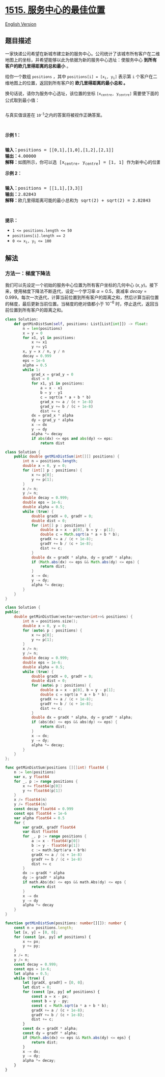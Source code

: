 # [1515. 服务中心的最佳位置](https://leetcode.cn/problems/best-position-for-a-service-centre)

[English Version](/solution/1500-1599/1515.Best%20Position%20for%20a%20Service%20Centre/README_EN.md)

## 题目描述

<!-- 这里写题目描述 -->

<p>一家快递公司希望在新城市建立新的服务中心。公司统计了该城市所有客户在二维地图上的坐标，并希望能够以此为依据为新的服务中心选址：使服务中心 <strong>到所有客户的欧几里得距离的总和最小</strong> 。</p>

<p>给你一个数组 <code>positions</code> ，其中 <code>positions[i] = [x<sub>i</sub>, y<sub>i</sub>]</code> 表示第 <code>i</code> 个客户在二维地图上的位置，返回到所有客户的 <strong>欧几里得距离的最小总和 。</strong></p>

<p>换句话说，请你为服务中心选址，该位置的坐标 <code>[x<sub>centre</sub>, y<sub>centre</sub>]</code> 需要使下面的公式取到最小值：</p>

<p><img alt="" src="https://fastly.jsdelivr.net/gh/doocs/leetcode@main/solution/1500-1599/1515.Best%20Position%20for%20a%20Service%20Centre/images/q4_edited.jpg" /></p>

<p>与真实值误差在 <code>10<sup>-5</sup></code>之内的答案将被视作正确答案。</p>

<p>&nbsp;</p>

<p><strong>示例 1：</strong></p>

<p><img alt="" src="https://fastly.jsdelivr.net/gh/doocs/leetcode@main/solution/1500-1599/1515.Best%20Position%20for%20a%20Service%20Centre/images/q4_e1.jpg" /></p>

<pre>
<strong>输入：</strong>positions = [[0,1],[1,0],[1,2],[2,1]]
<strong>输出：</strong>4.00000
<strong>解释：</strong>如图所示，你可以选 [x<sub>centre</sub>, y<sub>centre</sub>] = [1, 1] 作为新中心的位置，这样一来到每个客户的距离就都是 1，所有距离之和为 4 ，这也是可以找到的最小值。
</pre>

<p><strong>示例 2：</strong></p>

<p><img alt="" src="https://fastly.jsdelivr.net/gh/doocs/leetcode@main/solution/1500-1599/1515.Best%20Position%20for%20a%20Service%20Centre/images/q4_e3.jpg" /></p>

<pre>
<strong>输入：</strong>positions = [[1,1],[3,3]]
<strong>输出：</strong>2.82843
<strong>解释：</strong>欧几里得距离可能的最小总和为 sqrt(2) + sqrt(2) = 2.82843
</pre>

<p>&nbsp;</p>

<p><strong>提示：</strong></p>

<ul>
	<li><code>1 &lt;= positions.length &lt;= 50</code></li>
	<li><code>positions[i].length == 2</code></li>
	<li><code>0 &lt;= x<sub>i</sub>, y<sub>i</sub>&nbsp;&lt;= 100</code></li>
</ul>

## 解法

### 方法一：梯度下降法

我们可以先设定一个初始的服务中心位置为所有客户坐标的几何中心 $(x, y)$。接下来，使用梯度下降法不断迭代，设定一个学习率 $\alpha=0.5$，衰减率 $decay=0.999$。每次一次迭代，计算当前位置到所有客户的距离之和，然后计算当前位置的梯度，最后更新当前位置。当梯度的绝对值都小于 $10^{-6}$ 时，停止迭代，返回当前位置到所有客户的距离之和。

<!-- tabs:start -->

```python
class Solution:
    def getMinDistSum(self, positions: List[List[int]]) -> float:
        n = len(positions)
        x = y = 0
        for x1, y1 in positions:
            x += x1
            y += y1
        x, y = x / n, y / n
        decay = 0.999
        eps = 1e-6
        alpha = 0.5
        while 1:
            grad_x = grad_y = 0
            dist = 0
            for x1, y1 in positions:
                a = x - x1
                b = y - y1
                c = sqrt(a * a + b * b)
                grad_x += a / (c + 1e-8)
                grad_y += b / (c + 1e-8)
                dist += c
            dx = grad_x * alpha
            dy = grad_y * alpha
            x -= dx
            y -= dy
            alpha *= decay
            if abs(dx) <= eps and abs(dy) <= eps:
                return dist
```

```java
class Solution {
    public double getMinDistSum(int[][] positions) {
        int n = positions.length;
        double x = 0, y = 0;
        for (int[] p : positions) {
            x += p[0];
            y += p[1];
        }
        x /= n;
        y /= n;
        double decay = 0.999;
        double eps = 1e-6;
        double alpha = 0.5;
        while (true) {
            double gradX = 0, gradY = 0;
            double dist = 0;
            for (int[] p : positions) {
                double a = x - p[0], b = y - p[1];
                double c = Math.sqrt(a * a + b * b);
                gradX += a / (c + 1e-8);
                gradY += b / (c + 1e-8);
                dist += c;
            }
            double dx = gradX * alpha, dy = gradY * alpha;
            if (Math.abs(dx) <= eps && Math.abs(dy) <= eps) {
                return dist;
            }
            x -= dx;
            y -= dy;
            alpha *= decay;
        }
    }
}
```

```cpp
class Solution {
public:
    double getMinDistSum(vector<vector<int>>& positions) {
        int n = positions.size();
        double x = 0, y = 0;
        for (auto& p : positions) {
            x += p[0];
            y += p[1];
        }
        x /= n;
        y /= n;
        double decay = 0.999;
        double eps = 1e-6;
        double alpha = 0.5;
        while (true) {
            double gradX = 0, gradY = 0;
            double dist = 0;
            for (auto& p : positions) {
                double a = x - p[0], b = y - p[1];
                double c = sqrt(a * a + b * b);
                gradX += a / (c + 1e-8);
                gradY += b / (c + 1e-8);
                dist += c;
            }
            double dx = gradX * alpha, dy = gradY * alpha;
            if (abs(dx) <= eps && abs(dy) <= eps) {
                return dist;
            }
            x -= dx;
            y -= dy;
            alpha *= decay;
        }
    }
};
```

```go
func getMinDistSum(positions [][]int) float64 {
	n := len(positions)
	var x, y float64
	for _, p := range positions {
		x += float64(p[0])
		y += float64(p[1])
	}
	x /= float64(n)
	y /= float64(n)
	const decay float64 = 0.999
	const eps float64 = 1e-6
	var alpha float64 = 0.5
	for {
		var gradX, gradY float64
		var dist float64
		for _, p := range positions {
			a := x - float64(p[0])
			b := y - float64(p[1])
			c := math.Sqrt(a*a + b*b)
			gradX += a / (c + 1e-8)
			gradY += b / (c + 1e-8)
			dist += c
		}
		dx := gradX * alpha
		dy := gradY * alpha
		if math.Abs(dx) <= eps && math.Abs(dy) <= eps {
			return dist
		}
		x -= dx
		y -= dy
		alpha *= decay
	}
}
```

```ts
function getMinDistSum(positions: number[][]): number {
    const n = positions.length;
    let [x, y] = [0, 0];
    for (const [px, py] of positions) {
        x += px;
        y += py;
    }
    x /= n;
    y /= n;
    const decay = 0.999;
    const eps = 1e-6;
    let alpha = 0.5;
    while (true) {
        let [gradX, gradY] = [0, 0];
        let dist = 0;
        for (const [px, py] of positions) {
            const a = x - px;
            const b = y - py;
            const c = Math.sqrt(a * a + b * b);
            gradX += a / (c + 1e-8);
            gradY += b / (c + 1e-8);
            dist += c;
        }
        const dx = gradX * alpha;
        const dy = gradY * alpha;
        if (Math.abs(dx) <= eps && Math.abs(dy) <= eps) {
            return dist;
        }
        x -= dx;
        y -= dy;
        alpha *= decay;
    }
}
```

<!-- tabs:end -->

<!-- end -->
